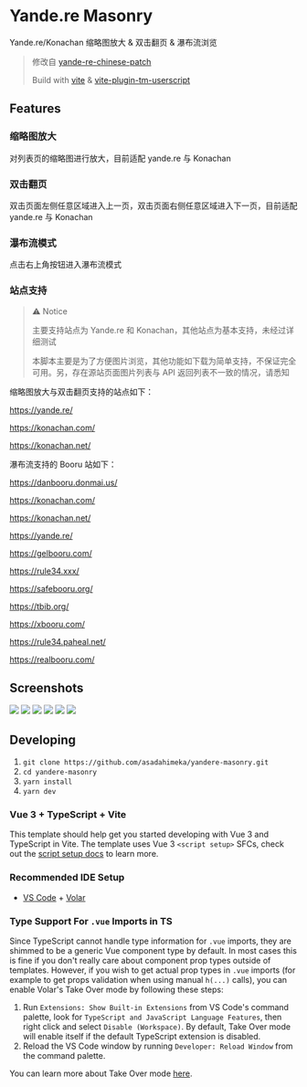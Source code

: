 # Yande.re Masonry

Yande.re/Konachan 缩略图放大 & 双击翻页 & 瀑布流浏览

> 修改自 [yande-re-chinese-patch](https://github.com/coderzhaoziwei/yande-re-chinese-patch)
> 
> Build with [vite](https://vitejs.dev) & [vite-plugin-tm-userscript](https://github.com/asadahimeka/vite-plugin-tm-userscript)

## Features

### 缩略图放大

对列表页的缩略图进行放大，目前适配 yande.re 与 Konachan

### 双击翻页

双击页面左侧任意区域进入上一页，双击页面右侧任意区域进入下一页，目前适配 yande.re 与 Konachan

### 瀑布流模式

点击右上角按钮进入瀑布流模式

### 站点支持

> ⚠ Notice
>
> 主要支持站点为 Yande.re 和 Konachan，其他站点为基本支持，未经过详细测试
>
> 本脚本主要是为了方便图片浏览，其他功能如下载为简单支持，不保证完全可用。另，存在源站页面图片列表与 API 返回列表不一致的情况，请悉知

缩略图放大与双击翻页支持的站点如下：

https://yande.re/

https://konachan.com/

https://konachan.net/

瀑布流支持的 Booru 站如下：

https://danbooru.donmai.us/

https://konachan.com/

https://konachan.net/

https://yande.re/

https://gelbooru.com/

https://rule34.xxx/

https://safebooru.org/

https://tbib.org/

https://xbooru.com/

https://rule34.paheal.net/

https://realbooru.com/

## Screenshots

![](https://upload-bbs.mihoyo.com/upload/2022/05/23/260511332/33dd626bdbfb6409f79770028350a01f_3755474670149737904.png)
![](https://upload-bbs.mihoyo.com/upload/2022/05/23/260511332/cbd70aad422a3b28818cd80684c37cb8_6836193104680068275.png)
![](https://upload-bbs.mihoyo.com/upload/2022/05/23/260511332/612f0b45cb34ac8168ecd94edbfd87f3_891482662276213615.png)
![](https://upload-bbs.mihoyo.com/upload/2022/05/23/260511332/232674c7673d1c05a2e8efb028304067_7491959587592803223.png)
![](https://upload-bbs.mihoyo.com/upload/2022/05/25/260511332/7eec96d7c629bc30ff4b1942838d9ea2_7197279808091047211.png)
![](https://upload-bbs.mihoyo.com/upload/2022/05/25/260511332/8dccc28bf99106aaab984feb383d4c1f_939382269553345713.png)

## Developing

1. `git clone https://github.com/asadahimeka/yandere-masonry.git`
2. `cd yandere-masonry`
3. `yarn install`
4. `yarn dev`

### Vue 3 + TypeScript + Vite

This template should help get you started developing with Vue 3 and TypeScript in Vite. The template uses Vue 3 `<script setup>` SFCs, check out the [script setup docs](https://v3.vuejs.org/api/sfc-script-setup.html#sfc-script-setup) to learn more.

### Recommended IDE Setup

- [VS Code](https://code.visualstudio.com/) + [Volar](https://marketplace.visualstudio.com/items?itemName=johnsoncodehk.volar)

### Type Support For `.vue` Imports in TS

Since TypeScript cannot handle type information for `.vue` imports, they are shimmed to be a generic Vue component type by default. In most cases this is fine if you don't really care about component prop types outside of templates. However, if you wish to get actual prop types in `.vue` imports (for example to get props validation when using manual `h(...)` calls), you can enable Volar's Take Over mode by following these steps:

1. Run `Extensions: Show Built-in Extensions` from VS Code's command palette, look for `TypeScript and JavaScript Language Features`, then right click and select `Disable (Workspace)`. By default, Take Over mode will enable itself if the default TypeScript extension is disabled.
2. Reload the VS Code window by running `Developer: Reload Window` from the command palette.

You can learn more about Take Over mode [here](https://github.com/johnsoncodehk/volar/discussions/471).
